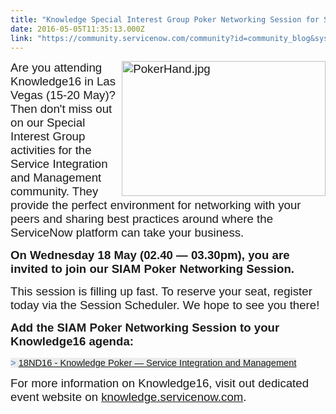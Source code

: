```yaml
---
title: "Knowledge Special Interest Group Poker Networking Session for SIAM"
date: 2016-05-05T11:35:13.000Z
link: "https://community.servicenow.com/community?id=community_blog&sys_id=2c7c22e1dbd0dbc01dcaf3231f961907"
---
```

<p><span style="font-size: 14.0pt; font-family: Arial;"><img   alt="PokerHand.jpg" class="image-1 jive-image" height="216" src="a4ebc94adbd497049c9ffb651f961935.iix" style="float: right; height: 216px; width: 325.714285714286px;" width="326"/>Are you attending Knowledge16 in Las Vegas (15-20 May)? Then don't miss out on our Special Interest Group activities for the Service Integration and Management community. They provide the perfect environment for networking with your peers and sharing best practices around where the ServiceNow platform can take your business.</span></p><p></p><p><span style="font-size: 14.0pt; font-family: Arial;"><strong>On Wednesday 18 May (02.40 — 03.30pm), you are invited to join our SIAM Poker Networking Session. </strong></span></p><p></p><p><span style="font-size: 14.0pt; font-family: Arial;">This session is filling up fast. To reserve your seat, register today via the Session Scheduler. We hope to see you there!</span></p><p></p><p><span style="font-size: 14.0pt; font-family: Arial;"><strong>Add the SIAM Poker Networking Session to your Knowledge16 agenda: </strong></span></p><p><span style="color: #7299c6; background: #ebecec; font-size: 11pt; font-family: Arial;"><strong>&gt; </strong><a title="nowledge16.servicenowevents.com/connect/sessionDetail.ww?SESSION_ID=2408" href="https://knowledge16.servicenowevents.com/connect/sessionDetail.ww?SESSION_ID=2408">18ND16 - Knowledge Poker — Service Integration and Management</a></span><strong><br/></strong></p><p></p><p><span style="font-size: 14.0pt; font-family: Arial;">For more information on Knowledge16, visit out dedicated event website on <a title="owledge.servicenow.com/" href="http://knowledge.servicenow.com/">knowledge.servicenow.com</a>.</span></p>